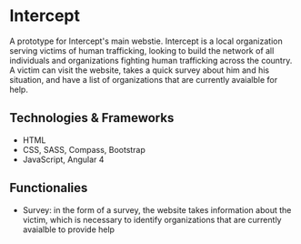 # Intercept

A prototype for Intercept's main webstie. Intercept is a local organization serving victims of human trafficking, looking to build the network of all individuals and organizations fighting human trafficking across the country. A victim can visit the website, takes a quick survey about him and his situation, and have a list of organizations that are currently avaialble for help.

## Technologies & Frameworks 
- HTML
- CSS, SASS, Compass, Bootstrap
- JavaScript, Angular 4

## Functionalies
- Survey: in the form of a survey, the website takes information about the victim, which is necessary to identify organizations that are currently avaialble to provide help
